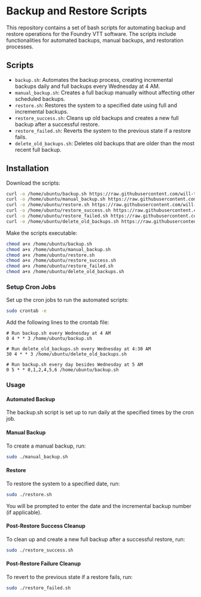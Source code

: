 # Backup and Restore Scripts

This repository contains a set of bash scripts for automating backup and restore operations for the Foundry VTT software. The scripts include functionalities for automated backups, manual backups, and restoration processes.

## Scripts

- `backup.sh`: Automates the backup process, creating incremental backups daily and full backups every Wednesday at 4 AM.
- `manual_backup.sh`: Creates a full backup manually without affecting other scheduled backups.
- `restore.sh`: Restores the system to a specified date using full and incremental backups.
- `restore_success.sh`: Cleans up old backups and creates a new full backup after a successful restore.
- `restore_failed.sh`: Reverts the system to the previous state if a restore fails.
- `delete_old_backups.sh`: Deletes old backups that are older than the most recent full backup.

## Installation

Download the scripts:

```bash
curl -o /home/ubuntu/backup.sh https://raw.githubusercontent.com/will-the-drifter/foundryvtt-backup-scripts/main/backup.sh
curl -o /home/ubuntu/manual_backup.sh https://raw.githubusercontent.com/will-the-drifter/foundryvtt-backup-scripts/main/manual_backup.sh
curl -o /home/ubuntu/restore.sh https://raw.githubusercontent.com/will-the-drifter/foundryvtt-backup-scripts/main/restore.sh
curl -o /home/ubuntu/restore_success.sh https://raw.githubusercontent.com/will-the-drifter/foundryvtt-backup-scripts/main/restore_success.sh
curl -o /home/ubuntu/restore_failed.sh https://raw.githubusercontent.com/will-the-drifter/foundryvtt-backup-scripts/main/restore_failed.sh
curl -o /home/ubuntu/delete_old_backups.sh https://raw.githubusercontent.com/will-the-drifter/foundryvtt-backup-scripts/main/delete_old_backups.sh
```

Make the scripts executable:

```bash
chmod a+x /home/ubuntu/backup.sh
chmod a+x /home/ubuntu/manual_backup.sh
chmod a+x /home/ubuntu/restore.sh
chmod a+x /home/ubuntu/restore_success.sh
chmod a+x /home/ubuntu/restore_failed.sh
chmod a+x /home/ubuntu/delete_old_backups.sh
```

### Setup Cron Jobs
Set up the cron jobs to run the automated scripts:

```bash
sudo crontab -e
```

Add the following lines to the crontab file:

```cron
# Run backup.sh every Wednesday at 4 AM
0 4 * * 3 /home/ubuntu/backup.sh

# Run delete_old_backups.sh every Wednesday at 4:30 AM
30 4 * * 3 /home/ubuntu/delete_old_backups.sh

# Run backup.sh every day besides Wednesday at 5 AM
0 5 * * 0,1,2,4,5,6 /home/ubuntu/backup.sh
```

### Usage
#### Automated Backup

The backup.sh script is set up to run daily at the specified times by the cron job.

#### Manual Backup
To create a manual backup, run:

```bash
sudo ./manual_backup.sh
```

#### Restore
To restore the system to a specified date, run:

```bash
sudo ./restore.sh
```
You will be prompted to enter the date and the incremental backup number (if applicable).

#### Post-Restore Success Cleanup
To clean up and create a new full backup after a successful restore, run:

```bash
sudo ./restore_success.sh
```

#### Post-Restore Failure Cleanup
To revert to the previous state if a restore fails, run:

```bash
sudo ./restore_failed.sh
```